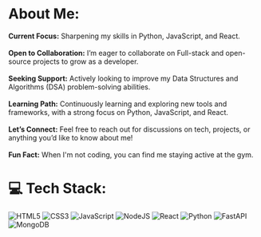 # About Me: 
**Current Focus:** Sharpening my skills in Python, JavaScript, and React.<br><br>
**Open to Collaboration:** I’m eager to collaborate on Full-stack and open-source projects to grow as a developer.<br><br>
**Seeking Support:** Actively looking to improve my Data Structures and Algorithms (DSA) problem-solving abilities.<br><br>
**Learning Path:** Continuously learning and exploring new tools and frameworks, with a strong focus on Python, JavaScript, and React.<br><br>
**Let’s Connect:** Feel free to reach out for discussions on tech, projects, or anything you’d like to know about me!<br><br>
**Fun Fact:** When I'm not coding, you can find me staying active at the gym.<br>

# 💻 Tech Stack:
![HTML5](https://img.shields.io/badge/html5-%23E34F26.svg?style=for-the-badge&logo=html5&logoColor=white)
![CSS3](https://img.shields.io/badge/css3-%231572B6.svg?style=for-the-badge&logo=css3&logoColor=white) 
![JavaScript](https://img.shields.io/badge/javascript-%23323330.svg?style=for-the-badge&logo=javascript&logoColor=%23F7DF1E)
![NodeJS](https://img.shields.io/badge/node.js-6DA55F?style=for-the-badge&logo=node.js&logoColor=white)
![React](https://img.shields.io/badge/react-%2320232a.svg?style=for-the-badge&logo=react&logoColor=%2361DAFB)
![Python](https://img.shields.io/badge/python-3670A0?style=for-the-badge&logo=python&logoColor=ffdd54) 
![FastAPI](https://img.shields.io/badge/FastAPI-005571?style=for-the-badge&logo=fastapi) 
![MongoDB](https://img.shields.io/badge/MongoDB-%234ea94b.svg?style=for-the-badge&logo=mongodb&logoColor=white)
<br>
